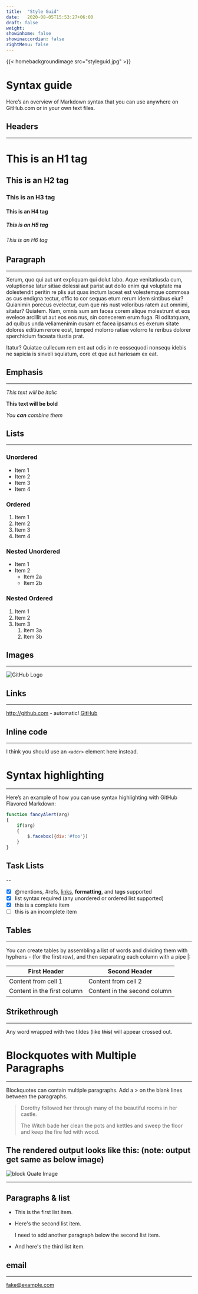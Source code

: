 ```yaml
---
title:  "Style Guid"
date:   2020-08-05T15:53:27+06:00
draft: false
weight: 
showinhome: false
showinaccordian: false
rightMenu: false
---
```

{{< homebackgroundimage src="styleguid.jpg" >}}
# Syntax guide
Here’s an overview of Markdown syntax that you can use anywhere on GitHub.com or in your own text files.

## Headers
---
# This is an H1 tag
## This is an H2 tag
### This is an H3 tag
#### This is an H4 tag
##### This is an H5 tag
###### This is an H6 tag

## Paragraph
---
Xerum, quo qui aut unt expliquam qui dolut labo. Aque venitatiusda cum, voluptionse latur sitiae dolessi aut parist aut dollo enim qui voluptate ma dolestendit peritin re plis aut quas inctum laceat est volestemque commosa as cus endigna tectur, offic to cor sequas etum rerum idem sintibus eiur? Quianimin porecus evelectur, cum que nis nust voloribus ratem aut omnimi, sitatur? Quiatem. Nam, omnis sum am facea corem alique molestrunt et eos evelece arcillit ut aut eos eos nus, sin conecerem erum fuga. Ri oditatquam, ad quibus unda veliamenimin cusam et facea ipsamus es exerum sitate dolores editium rerore eost, temped molorro ratiae volorro te reribus dolorer sperchicium faceata tiustia prat.

Itatur? Quiatae cullecum rem ent aut odis in re eossequodi nonsequ idebis ne sapicia is sinveli squiatum, core et que aut hariosam ex eat.

## Emphasis
---
*This text will be italic*

**This text will be bold**

_You **can** combine them_

## Lists
---

### Unordered
* Item 1
* Item 2
* Item 3
* Item 4

### Ordered
1. Item 1
1. Item 2
1. Item 3
1. Item 4
    
### Nested Unordered
* Item 1
* Item 2
  * Item 2a
  * Item 2b
### Nested Ordered
1. Item 1
2. Item 2
3. Item 3
   1. Item 3a
   2. Item 3b

## Images
---
![GitHub Logo](../../images/contactus.svg)

## Links
---
http://github.com - automatic!
[GitHub](http://github.com)

## Inline code
---
I think you should use an
`<addr>` element here instead.


# Syntax highlighting
---
Here’s an example of how you can use syntax highlighting with GitHub Flavored Markdown:
```javascript
function fancyAlert(arg) 
{
    if(arg) 
    {
        $.facebox({div:'#foo'})
    }
}
```
## Task Lists
--
- [x] @mentions, #refs, [links](), **formatting**, and <del>tags</del> supported
- [x] list syntax required (any unordered or ordered list supported)
- [x] this is a complete item
- [ ] this is an incomplete item

## Tables
---
You can create tables by assembling a list of words and dividing them with hyphens - (for the first row), and then separating each column with a pipe |:

First Header | Second Header
------------ | -------------
Content from cell 1 | Content from cell 2
Content in the first column | Content in the second column


## Strikethrough
---
Any word wrapped with two tildes (like ~~this~~) will appear crossed out.


# Blockquotes with Multiple Paragraphs
---
Blockquotes can contain multiple paragraphs. Add a > on the blank lines between the paragraphs.

> Dorothy followed her through many of the beautiful rooms in her castle.
>
> The Witch bade her clean the pots and kettles and sweep the floor and keep the fire fed with wood.

**The rendered output looks like this:** (note: output get same as below image)
---

![block Quate Image](../../images/blockquate.png)

---

## Paragraphs & list
*   This is the first list item.
*   Here's the second list item.

    I need to add another paragraph below the second list item.

*   And here's the third list item.

## email
---
<fake@example.com>
